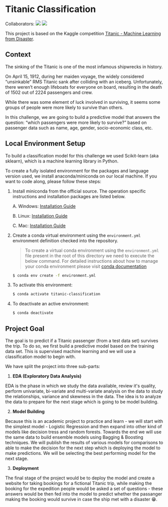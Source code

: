 # Titanic Classification

Collaborators:
[![](https://img.shields.io/badge/-Pradeep-0e76a8?style=plastic&logo=Linkedin&logoColor=white)](https://www.linkedin.com/in/pradeep-vip/)
[![](https://img.shields.io/badge/-Alexandra-0e76a8?style=plastic&logo=Linkedin&logoColor=white)](https://www.linkedin.com/in/ai-aksoyoglu/)

This project is based on the Kaggle competition [Titanic - Machine Learning from Disaster](https://www.kaggle.com/c/titanic/data).



## Context

The sinking of the Titanic is one of the most infamous shipwrecks in history.

On April 15, 1912, during her maiden voyage, the widely considered “unsinkable” RMS Titanic sank after colliding with an iceberg. Unfortunately, there weren’t enough lifeboats for everyone on board, resulting in the death of 1502 out of 2224 passengers and crew.

While there was some element of luck involved in surviving, it seems some groups of people were more likely to survive than others.

In this challenge, we are going to build a predictive model that answers the question:  “which passengers were more likely to survive?” based on passenger data such as name, age, gender, socio-economic class, etc.



## Local Environment Setup

To build a classification model for this  challenge we used Scikit-learn (aka sklearn), which is a machine learning library in Python. 

To create a fully isolated environment for the packages and language version used, we install anaconda/miniconda on our local machine. If you want to code along, please follow these steps:

1. Install miniconda from the official source. The operation specific instructions and installation packages are listed below.

    A. Windows: [Installation Guide](https://docs.conda.io/projects/conda/en/latest/user-guide/install/windows.html)

    B. Linux: [Installation Guide](https://docs.conda.io/projects/conda/en/latest/user-guide/install/linux.html)

    C. Mac: [Installation Guide](https://docs.conda.io/projects/conda/en/latest/user-guide/install/macos.html)

2. Create a conda virtual environment using the ```environment.yml``` environment definition checked into the repository.
    > To create a virtual conda environment using the ```environment.yml``` file present in the root of this directory we need to execute the below command. For detailed instructions about how to manage your conda environment please visit [conda documentation](https://conda.io/projects/conda/en/latest/user-guide/tasks/manage-environments.html#id2)
    ```bash
    $ conda env create -f environment.yml
    ```
    
3. To activate this environment:

    ```bash
    $ conda activate titanic-classification
    ```

4. To deactivate an active environment:

    ```bash
    $ conda deactivate
    ```

    

## Project Goal

The goal is to predict if a Titanic passenger (from a test data set) survives the trip. To do so, we first build a predictive model based on the training data set. This is supervised machine learning and we will use a classification model to begin with.

We have split the project into three sub-parts:

1. **EDA (Exploratory Data Analysis)**

EDA is the phase in which we study the data available, review it's quality, perform univariate, bi-variate and multi-variate analysis on the data to study the relationships, variance and skewness in the data. The idea is to analyze the data to prepare for the next stage which is going to be model building.

2. **Model Building**

Because this is an academic project to practice and learn - we will start with the simplest model - Logistic Regression and then expand into other kind of models like decision tress and random forests. Towards the end we will use the same data to build ensemble models using Bagging & Boosting techniques. We will publish the results of various models for comparisons to able to make the decision for the next step which is deploying the model to make predictions. We will be selecting the best performing model for the next stage.

3. **Deployment**

The final stage of the project would be to deploy the model and create a website for taking bookings for a fictional Titanic trip, while making the booking for the expedition people would be asked a set of questions - these answers would be then fed into the model to predict whether the passanger making the booking would survive in case the ship met with a disaster 😁.